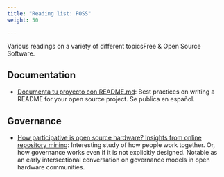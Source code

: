 ```yaml
---
title: "Reading list: FOSS"
weight: 50

---
```


Various readings on a variety of different topicsFree & Open Source Software.


## Documentation

* [Documenta tu proyecto con README.md](https://web.archive.org/web/20200811152256/https://musarte.dev/documenta-tu-proyecto-con-readme-md/):
  Best practices on writing a README for your open source project.
  Se publica en español.


## Governance

* [How participative is open source hardware? Insights from online repository mining](https://www.cambridge.org/core/services/aop-cambridge-core/content/view/D1341B4E550B8F42032585694B6DB8D8/S205347011800015Xa.pdf/how_participative_is_open_source_hardware_insights_from_online_repository_mining.pdf):
  Interesting study of how people work together.
  Or, how governance works even if it is not explicitly designed.
  Notable as an early intersectional conversation on governance models in open hardware communities.
